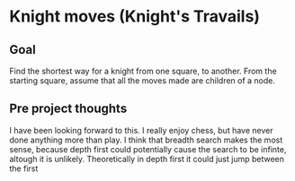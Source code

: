 # Knight moves (Knight's Travails)

## Goal
Find the shortest way for a knight from one square, to another. From the starting square, assume that all the moves made are children of a node. 

## Pre project thoughts
I have been looking forward to this. I really enjoy chess, but have never done anything more than play. I think that breadth search makes the most sense, because depth first could potentially cause the search to be infinte, altough it is unlikely. Theoretically in depth first it could just jump between the first
